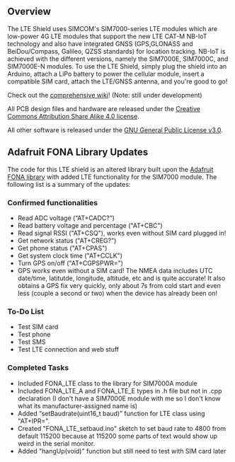 ## Overview
The LTE Shield uses SIMCOM's SIM7000-series LTE modules which are low-power 4G LTE modules that support the new LTE CAT-M NB-IoT technology and also have integrated GNSS (GPS,GLONASS and BeiDou/Compass, Galileo, QZSS standards) for location tracking. NB-IoT is achieved with the different versions, namely the SIM7000E, SIM7000C, and SIM7000E-N modules. To use the LTE Shield, simply plug the shield into an Arduino, attach a LiPo battery to power the cellular module, insert a compatible SIM card, attach the LTE/GNSS antenna, and you're good to go!

Check out the [comprehensive wiki](https://github.com/botletics/LTE-Shield/wiki)! (Note: still under development)

All PCB design files and hardware are released under the [Creative Commons Attribution Share Alike 4.0 license](https://choosealicense.com/licenses/cc-by-sa-4.0/).

All other software is released under the [GNU General Public License v3.0](https://choosealicense.com/licenses/gpl-3.0/).

## Adafruit FONA Library Updates
The code for this LTE shield is an altered library built upon the [Adafruit FONA library](https://github.com/adafruit/Adafruit_FONA) with added LTE functionality for the SIM7000 module. The following list is a summary of the updates:

### Confirmed functionalities
-	Read ADC voltage (“AT+CADC?”)
-	Read battery voltage and percentage ("AT+CBC")
- Read signal RSSI ("AT+CSQ"), works even without SIM card plugged in!
- Get network status ("AT+CREG?")
- Get phone status ("AT+CPAS")
- Get system clock time ("AT+CCLK")
- Turn GPS on/off ("AT+CGPSPWR=<value>")
- GPS works even without a SIM card! The NMEA data includes UTC date/time, latitutde, longitude, altitude, etc and is quite accurate! It also obtains a GPS fix very quickly, only about 7s from cold start and even less (couple a second or two) when the device has already been on!

### To-Do List
-	Test SIM card
- Test phone
- Test SMS
- Test LTE connection and web stuff

### Completed Tasks
-	Included FONA_LTE class to the library for SIM7000A module
-	Included FONA_LTE_A and FONA_LTE_E types in .h file but not in .cpp declaration (I don't have a SIM7000E module with me so I don't know what its manufacturer-assigned name is)
-	Added “setBaudrate(uint16_t baud)” function for LTE class using "AT+IPR=<rate>". 
- Created "FONA_LTE_setbaud.ino" sketch to set baud rate to 4800 from default 115200 because at 115200 some parts of text would show up weird in the serial monitor.
- Added "hangUp(void)" function but still need to test with SIM card later
